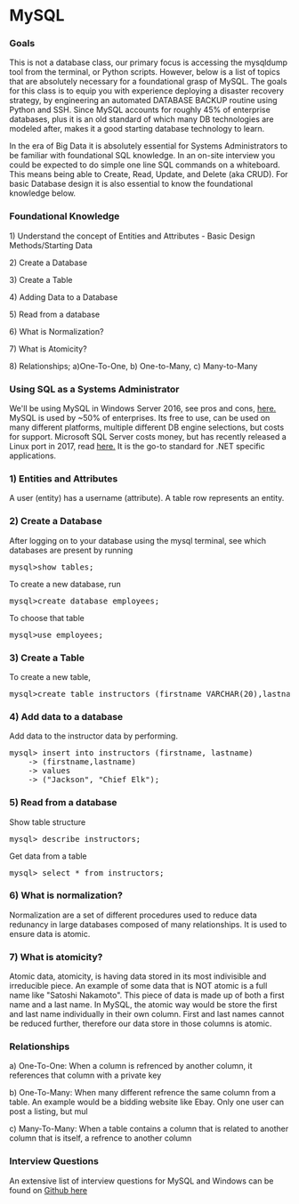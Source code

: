  <h1>MySQL</h1>
 

<h3>Goals</h3>

<p>
	This is not a database class, our primary focus is accessing the mysqldump tool from the terminal, or Python scripts.  However, below is a list of topics that are absolutely necessary for a foundational grasp of MySQL.  The goals for this class is to equip you with experience deploying a disaster recovery strategy, by engineering an automated DATABASE BACKUP routine using Python and SSH.  Since MySQL accounts for roughly 45% of enterprise databases, plus it is an old standard of which many DB technologies are modeled after, makes it a good starting database technology to learn.
</p>

<p>In the era of Big Data it is absolutely essential for Systems Administrators to be familiar with foundational SQL knowledge.  In an on-site interview you could be expected to do simple one line SQL commands on a whiteboard. This means being able to Create, Read, Update, and Delete (aka CRUD).  For basic Database design it is also essential to know the foundational knowledge below.
</p>

<h3>Foundational Knowledge</h3>

<p>1) Understand the concept of Entities and Attributes - Basic Design Methods/Starting Data</p>
<p>2) Create a Database</p>
<p>3) Create a Table</p>
<p>4) Adding Data to a Database</p>
<p>5) Read from a database</p>
<p>6) What is Normalization?</p>
<p>7) What is Atomicity?</p>
<p>8) Relationships; a)One-To-One, b) One-to-Many, c) Many-to-Many</p>


<h3>Using SQL as a Systems Administrator</h3>

<p>We'll be using MySQL in Windows Server 2016, see pros and cons, <a href="https://medium.com/@mindfiresolutions.usa/a-comparison-between-mysql-vs-ms-sql-server-58b537e474be">here.</a>  MySQL is used by ~50% of enterprises.  Its free to use, can be used on many different platforms, multiple different DB engine selections, but costs for support. Microsoft SQL Server costs money, but has recently released a Linux port in 2017, read <a href="https://www.wired.com/2017/01/microsofts-old-school-database-surprise-software-hit-year/">here.</a>  It is the go-to standard for .NET specific applications.
</p>


<h3>1) Entities and Attributes</h3>

<p>A user (entity) has a username (attribute). A table row represents an entity.</p>

<h3>2) Create a Database</h3>

<p>After logging on to your database using the mysql terminal, see which databases are present by running</p>

<pre>
mysql>show tables;
</pre>

<p>To create a new database, run</p>

<pre>
mysql>create database employees;
</pre>

<p>
To choose that table
</p>

<pre>
mysql>use employees;
</pre>

<h3>3) Create a Table</h3>

<p>
To create a new table,
</p>

<pre>
mysql>create table instructors (firstname VARCHAR(20),lastname VARCHAR(20));
</pre>

<h3>4) Add data to a database</h3>

<p>
Add data to the instructor data by performing.
</p>

<pre>
mysql> insert into instructors (firstname, lastname)
	-> (firstname,lastname)
	-> values
	-> ("Jackson", "Chief Elk");
</pre>

<h3>5) Read from a database</h3>

<p>Show table structure</p> 

<pre>
mysql> describe instructors;
</pre>


<p>Get data from a table</p>

<pre>
mysql> select * from instructors;
</pre>

<h3>6) What is normalization?</h3>

<p>
	Normalization are a set of different procedures used to reduce
	data redunancy in large databases composed of many relationships.  It is used to ensure data 
	is atomic.
</p>


<h3>7) What is atomicity?</h3>

<p>
	Atomic data, atomicity, is having data stored in its most indivisible and irreducible piece.  An example of some data that is NOT atomic is a full name like "Satoshi Nakamoto".  This piece of data is made up of both a first name and a last name. In MySQL, the atomic way would be store the first and last name individually in their own column.  First and last names cannot be reduced further, therefore our data store in those columns is atomic.
</p>

<h3>Relationships</h3>

<p>
a) One-To-One: When a column is refrenced by another column, it references that column with a private key
</p>

<p>
b) One-To-Many: When many different refrence the same column from a table. An example would be a bidding website like Ebay. Only one user can post a listing, but mul 	
</p>

<p>
c) Many-To-Many: When a table contains a column that is related to another column that is itself, a refrence to another column
</p>


<h3>Interview Questions</h3>

<p>
An extensive list of interview questions for MySQL and Windows can be found on <a href="https://github.com/cshenoy/awesome-interviews">Github here</a>	
</p>
